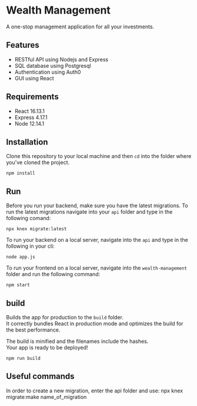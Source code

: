 # Wealth Management
A one-stop management application for all your investments.

## Features

- RESTful API using Nodejs and Express
- SQL database using Postgresql
- Authentication using Auth0
- GUI using React

## Requirements
- React 16.13.1 
- Express 4.17.1
- Node 12.14.1

## Installation
Clone this repository to your local machine and then `cd` into the folder where you've cloned the project.

    npm install

## Run 
Before you run your backend, make sure you have the latest migrations.
To run the latest migrations navigate into your `api` folder and type in the following comand:

    npx knex migrate:latest

To run your backend on a local server, navigate into the `api` and type in the following in your cli:

    node app.js

To run your frontend on a local server, navigate into the `wealth-management` folder and run the following command:

    npm start

## build
Builds the app for production to the `build` folder.<br />
It correctly bundles React in production mode and optimizes the build for the best performance.

The build is minified and the filenames include the hashes.<br />
Your app is ready to be deployed!

    npm run build


## Useful commands
In order to create a new migration, enter the api folder and use:
    npx knex migrate:make name_of_migration
